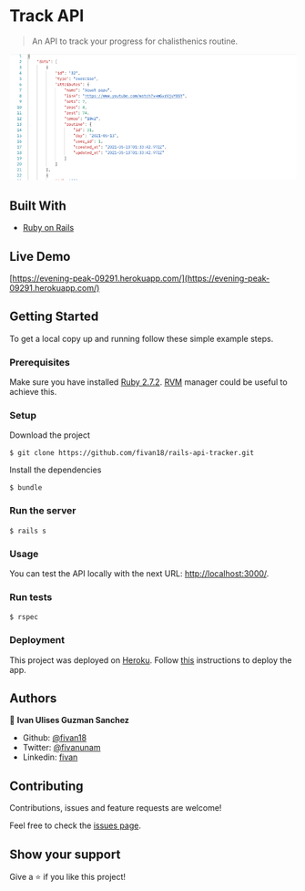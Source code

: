 # Track API

> An API to track your progress for chalisthenics routine.

<p align="center">
    <img src="image.png">
</p>

## Built With

- [Ruby on Rails](https://rubyonrails.org/)

## Live Demo

[https://evening-peak-09291.herokuapp.com/](https://evening-peak-09291.herokuapp.com/)


## Getting Started

To get a local copy up and running follow these simple example steps.

### Prerequisites

Make sure you have installed [Ruby 2.7.2](https://www.ruby-lang.org/en/news/2020/10/02/ruby-2-7-2-released/). [RVM](https://rvm.io/) manager could be useful to achieve this.

### Setup

Download the project

    $ git clone https://github.com/fivan18/rails-api-tracker.git

Install the dependencies

    $ bundle

### Run the server

    $ rails s

### Usage

You can test the API locally with the next URL: [http://localhost:3000/](http://localhost:3000/).

### Run tests

    $ rspec

### Deployment

This project was deployed on [Heroku](https://heroku.com/). Follow [this](hhttps://devcenter.heroku.com/articles/getting-started-with-rails6) instructions to deploy the app.


## Authors

👤 **Ivan Ulises Guzman Sanchez**

- Github: [@fivan18](https://github.com/fivan18)
- Twitter: [@fivanunam](https://twitter.com/fivanunam)
- Linkedin: [fivan](https://www.linkedin.com/in/fivan)


## Contributing

Contributions, issues and feature requests are welcome!

Feel free to check the [issues page](https://github.com/fivan18/rails-api-tracker/issues).

## Show your support

Give a ⭐️ if you like this project!
